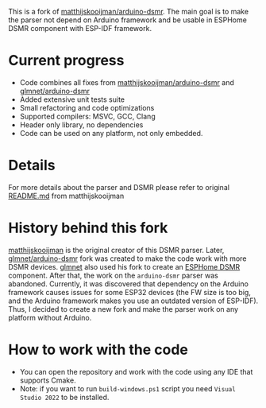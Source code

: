 This is a fork of [matthijskooijman/arduino-dsmr](https://github.com/matthijskooijman/arduino-dsmr).
The main goal is to make the parser not depend on Arduino framework and be usable in ESPHome DSMR component with ESP-IDF framework.

# Current progress
* Code combines all fixes from [matthijskooijman/arduino-dsmr](https://github.com/matthijskooijman/arduino-dsmr) and [glmnet/arduino-dsmr](https://github.com/glmnet/arduino-dsmr)
* Added extensive unit tests suite
* Small refactoring and code optimizations
* Supported compilers: MSVC, GCC, Clang
* Header only library, no dependencies
* Code can be used on any platform, not only embedded.

# Details
For more details about the parser and DSMR please refer to original [README.md](https://github.com/matthijskooijman/arduino-dsmr/blob/master/README.md) from matthijskooijman

# History behind this fork
[matthijskooijman](https://github.com/matthijskooijman) is the original creator of this DSMR parser.
Later, [glmnet/arduino-dsmr](https://github.com/glmnet/arduino-dsmr) fork was created to make the code work with more DSMR devices.
[glmnet](https://github.com/glmnet) also used his fork to create an [ESPHome DSMR](https://esphome.io/components/sensor/dsmr/) component.
After that, the work on the `arduino-dsmr` parser was abandoned. Currently, it was discovered that dependency on the Arduino framework causes issues for some ESP32 devices (the FW size is too big, and the Arduino framework makes you use an outdated version of ESP-IDF). Thus, I decided to create a new fork and make the parser work on any platform without Arduino.

# How to work with the code
* You can open the repository and work with the code using any IDE that supports Cmake.
* Note: if you want to run `build-windows.ps1` script you need `Visual Studio 2022` to be installed.
